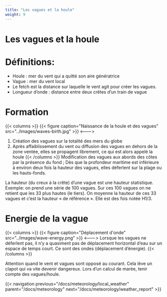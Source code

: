 ```yaml
---
title: "Les vagues et la houle"
weight: 9
---
```

# Les vagues et la houle

# Définitions:
- Houle : mer du vent qui a quitté son aire génératrice
- Vague : mer du vent local
- Le fetch est la distance sur laquelle le vent agit pour créer les vagues.
- Longueur d’onde : distance entre deux crêtes d’un train de vague

# Formation
{{< columns >}}
{{< figure caption="Naissance de la houle et des vagues" src="../images/waves-birth.jpg" >}}
<--->
1. Création des vagues sur la totalité des mers du globe
2. Après affaiblissement du vent ou diffusion des vagues en dehors de la zone ventée, elles se propagent librement, ce qui est alors appelé la houle
{{< /columns >}}
Modification des vagues aux abords des côtes par la présence du fond ;
Dès que la profondeur maritime est inférieure à environ deux fois la hauteur des vagues, elles déferlent sur la plage ou les hauts-fonds.

La hauteur (du creux à la crête) d’une vague est une hauteur statistique.
Exemple: on prend une série de 100 vagues. Sur ces 100 vagues on ne retient que les 33 plus hautes (le tiers). On moyenne la hauteur de ces 33 vagues et c’est la hauteur « de référence ». Elle est des fois notée H1/3.

# Energie de la vague
{{< columns >}}
{{< figure caption="Déplacement d'onde" src="../images/wave-energy.png" >}}
<--->
Lorsque les vagues ne déferlent pas, il n’y a quasiment pas de déplacement horizontal d’eau sur un espace de temps court. Ce sont des ondes (déplacement d’énergie).
{{< /columns >}}

Attention quand le vent et vagues sont opposé au courant. Cela lève un clapot qui va vite devenir dangereux.
Lors d’un calcul de marée, tenir compte des vagues/houle.

{{< navigation previous="/docs/meteorology/local_weather" parent="/docs/meteorology" next="/docs/meteorology/weather_report" >}}
